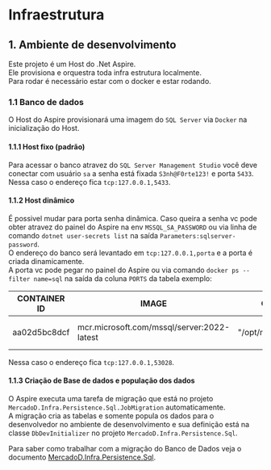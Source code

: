 ﻿# Infraestrutura

## 1. Ambiente de desenvolvimento

Este projeto é um Host do .Net Aspire. \
Ele provisiona e orquestra toda infra estrutura localmente. \
Para rodar é necessário estar com o docker e estar rodando.

### 1.1 Banco de dados
O Host do Aspire provisionará uma imagem do `SQL Server` via `Docker` na inicialização do Host.

#### 1.1.1 Host fixo (padrão)
Para acessar o banco atravez do `SQL Server Management Studio` você deve conectar com usuário `sa` 
a senha está fixada `S3nh@F0rte123!` e porta `5433`. \
Nessa caso o endereço fica `tcp:127.0.0.1,5433`.

#### 1.1.2 Host dinâmico
É possivel mudar para porta senha dinâmica. Caso queira a senha vc pode obter atravez do painel do Aspire 
na env `MSSQL_SA_PASSWORD` ou via linha de comando `dotnet user-secrets list` na saída `Parameters:sqlserver-password`. \
O endereço do banco será levantado em `tcp:127.0.0.1,porta` e a porta é criada dinamicamente. \
A porta vc pode pegar no painel do Aspire ou via comando `docker ps --filter name=sql` 
na saída da coluna `PORTS` da tabela exemplo: 

| CONTAINER ID		| IMAGE											| COMMAND					| CREATED			| STATUS			| PORTS							| NAMES					| 
| ---				| --											| --						| --				| --				| --							| --					|
| aa02d5bc8dcf		| mcr.microsoft.com/mssql/server:2022-latest	| "/opt/mssql/bin/perm…"	| 51 minutes ago	| Up 51 minutes		| 127.0.0.1:53028->1433/tcp		| sqlserver-ygcdhgvf	|

Nessa caso o endereço fica `tcp:127.0.0.1,53028`.

#### 1.1.3 Criação de Base de dados e população dos dados

O Aspire executa uma tarefa de migração que está no projeto `MercadoD.Infra.Persistence.Sql.JobMigration` automaticamente. \
A migração cria as tabelas e somente popula os dados para o desenvolvedor no ambiente de desenvolvimento e
sua definição está na classe `DbDevInitializer` no projeto `MercadoD.Infra.Persistence.Sql`.

Para saber como trabalhar com a migração do Banco de Dados veja o documento [MercadoD.Infra.Persistence.Sql](../MercadoD.Infra.Persistence.Sql/README.md).


